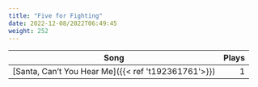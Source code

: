 ```yaml
---
title: "Five for Fighting"
date: 2022-12-08/2022T06:49:45
weight: 252
---
```




 Song | Plays 
----- | -----:
[Santa, Can’t You Hear Me]({{< ref 't192361761'>}}) | 1
